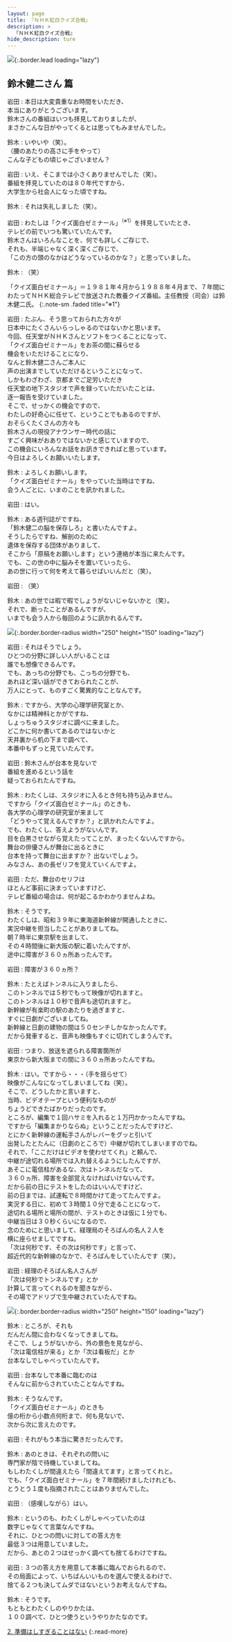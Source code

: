 ```yaml
---
layout: page
title: 『ＮＨＫ紅白クイズ合戦』
description: >
  『ＮＨＫ紅白クイズ合戦』
hide_description: ture
---
```


![](/others/interviews/jp/wii/rqij/vol1/img/mainvisual1.jpg){:.border.lead loading="lazy"}

## 鈴木健二さん 篇

岩田
: 本日は大変貴重なお時間をいただき、<br>本当にありがとうございます。<br>鈴木さんの番組はいつも拝見しておりましたが、<br>まさかこんな日がやってくるとは思ってもみませんでした。

鈴木
: いやいや（笑）。<br>（腰のあたりの高さに手をやって）<br>こんな子どもの頃じゃございません？

岩田
: いえ、そこまでは小さくありませんでした（笑）。<br>番組を拝見していたのは８０年代ですから、<br>大学生から社会人になった頃ですね。

鈴木
: それは失礼しました（笑）。

岩田
: わたしは「クイズ面白ゼミナール」<sup>（※1）</sup>を拝見していたとき、<br>テレビの前でいつも驚いていたんです。<br>鈴木さんはいろんなことを、何でも詳しくご存じで、<br>それも、半端じゃなく深く深くご存じで、<br>「この方の頭のなかはどうなっているのかな？」と思っていました。

鈴木
: （笑）

「クイズ面白ゼミナール」＝１９８１年４月から１９８８年４月まで、７年間にわたってＮＨＫ総合テレビで放送された教養クイズ番組。主任教授（司会）は鈴木健二氏。
{:.note-sm .faded title="※1"}

岩田
: たぶん、そう思っておられた方々が<br>日本中にたくさんいらっしゃるのではないかと思います。<br>今回、任天堂がＮＨＫさんとソフトをつくることになって、<br>「クイズ面白ゼミナール」をお茶の間に蘇らせる<br>機会をいただけることになり、<br>なんと鈴木健二さんご本人に<br>声の出演までしていただけるということになって、<br>しかもわざわざ、京都までご足労いただき<br>任天堂の地下スタジオで声を録っていただいたことは、<br>逐一報告を受けていました。<br>そこで、せっかくの機会ですので、<br>わたしの好奇心に任せて、ということでもあるのですが、<br>おそらくたくさんの方々も<br>鈴木さんの現役アナウンサー時代の話に<br>すごく興味がおありではないかと感じていますので、<br>この機会にいろんなお話をお訊きできればと思っています。<br>今日はよろしくお願いいたします。

鈴木
: よろしくお願いします。<br>「クイズ面白ゼミナール」をやっていた当時はですね、<br>会う人ごとに、いまのことを訊かれました。

岩田
: はい。

鈴木
: ある週刊誌がですね、<br>「鈴木健二の脳を保存しろ」と書いたんですよ。<br>そうしたらですね、解剖のために<br>遺体を保存する団体がありまして、<br>そこから「原稿をお願いします」という連絡が本当に来たんです。<br>でも、この世の中に脳みそを置いていったら、<br>あの世に行って何を考えて暮らせばいいんだと（笑）。

岩田
: （笑）

鈴木
: あの世では暇で暇でしょうがないじゃないかと（笑）。<br>それで、断ったことがあるんですが、<br>いまでも会う人から毎回のように訊かれるんです。

![](/others/interviews/jp/wii/rqij/vol1/img/photo1.jpg){:.border.border-radius width="250" height="150" loading="lazy"}

岩田
: それはそうでしょう。<br>ひとつの分野に詳しい人がいることは<br>誰でも想像できるんです。<br>でも、あっちの分野でも、こっちの分野でも、<br>あれほど深い話ができておられたことが、<br>万人にとって、ものすごく驚異的なことなんです。

鈴木
: ですから、大学の心理学研究室とか、<br>なかには精神科とかがですね、<br>しょっちゅうスタジオに調べに来ました。<br>どこかに何か書いてあるのではないかと<br>天井裏から机の下まで調べて、<br>本番中もずっと見ていたんです。

岩田
: 鈴木さんが台本を見ないで<br>番組を進めるという話を<br>疑っておられたんですね。

鈴木
: わたくしは、スタジオに入るとき何も持ち込みません。<br>ですから「クイズ面白ゼミナール」のときも、<br>各大学の心理学の研究室が来まして<br>「どうやって覚えるんですか？」と訊かれたんですよ。<br>でも、わたくし、答えようがないんです。<br>目を白黒させながら覚えたってことが、まったくないんですから。<br>舞台の俳優さんが舞台に出るときに<br>台本を持って舞台に出ますか？ 出ないでしょう。<br>みなさん、あの長ゼリフを覚えていくんですよ。

岩田
: ただ、舞台のセリフは<br>ほとんど事前に決まっていますけど、<br>テレビ番組の場合は、何が起こるかわかりませんよね。

鈴木
: そうです。<br>わたくしは、昭和３９年に東海道新幹線が開通したときに、<br>実況中継を担当したことがありましてね。<br>朝７時半に東京駅を出まして、<br>その４時間後に新大阪の駅に着いたんですが、<br>途中に障害が３６０ヵ所あったんです。

岩田
: 障害が３６０ヵ所？

鈴木
: たとえばトンネルに入りましたら、<br>このトンネルでは５秒でもって映像が切れますと。<br>このトンネルは１０秒で音声も途切れますと。<br>新幹線が有楽町の駅のあたりを過ぎますと、<br>すぐに日劇がございましてね。<br>新幹線と日劇の建物の間は５０センチしかなかったんです。<br>だから発車すると、音声も映像もすぐに切れてしまうんです。

岩田
: つまり、放送を遮られる障害箇所が<br>東京から新大阪までの間に３６０ヵ所あったんですね。

鈴木
: はい。ですから・・・（手を揺らせて）<br>映像がこんなになってしまいましてね（笑）。<br>そこで、どうしたかと言いますと、<br>当時、ビデオテープという便利なものが<br>ちょうどできたばかりだったのです。<br>ところが、編集で１回ハサミを入れると１万円かかったんですね。<br>ですから「編集まかりならぬ」ということだったんですけど、<br>とにかく新幹線の運転手さんがレバーをグッと引いて<br>出発したとたんに（日劇のところで）中継が切れてしまいますのでね。<br>それで、「ここだけはビデオを使わせてくれ」と頼んで、<br>中継が途切れる場所では入れ替えるようにしたんですが、<br>あそこに電信柱があるな、次はトンネルだなって、<br>３６０ヵ所、障害を全部覚えなければいけないんです。<br>だから前の日にテストをしたのはいいんですけど、<br>前の日までは、試運転で８時間かけて走ってたんですよ。<br>実況する日に、初めて３時間１０分で走ることになって、<br>途切れる場所と場所の間が、テストのときは仮に１分でも、<br>中継当日は３０秒くらいになるので、<br>念のためにと思いまして、経理局のそろばんの名人２人を<br>横に座らせましてですね。<br>「次は何秒です、その次は何秒です」と言って、<br>超近代的な新幹線のなかで、そろばんをしていたんです（笑）。

岩田
: 経理のそろばん名人さんが<br>「次は何秒でトンネルです」とか<br>計算して言ってくれるのを聞きながら、<br>その場でアドリブで生中継されていたんですね。

![](/others/interviews/jp/wii/rqij/vol1/img/photo2.jpg){:.border.border-radius width="250" height="150" loading="lazy"}

鈴木
: ところが、それも<br>だんだん間に合わなくなってきましてね。<br>そこで、しょうがないから、外の景色を見ながら、<br>「次は電信柱が来る」とか「次は看板だ」とか<br>台本なしでしゃべっていたんです。

岩田
: 台本なしで本番に臨むのは<br>そんなに前からされていたことなんですね。

鈴木
: そうなんです。<br>「クイズ面白ゼミナール」のときも<br>億の桁から小数点何桁まで、何も見ないで、<br>次から次に言えたのです。

岩田
: それがもう本当に驚きだったんです。

鈴木
: あのときは、それぞれの問いに<br>専門家が陰で待機していましてね。<br>もしわたくしが間違えたら「間違えてます」と言ってくれと。<br>でも、「クイズ面白ゼミナール」を７年間続けましたけれども、<br>とうとう１度も指摘されたことはありませんでした。

岩田
: （感嘆しながら）はい。

鈴木
: というのも、わたくしがしゃべっていたのは<br>数字じゃなくて言葉なんですね。<br>それに、ひとつの問いに対しての答え方を<br>最低３つは用意していました。<br>だから、あとの２つはせっかく調べても捨てるわけですね。

岩田
: ３つの答え方を用意して本番に臨んでおられるので、<br>その局面によって、いちばんいいものを選んで使えるわけで、<br>捨てる２つも決してムダではないというお考えなんですね。

鈴木
: そうです。<br>もともとわたくしのやりかたは、<br>１００調べて、ひとつ使うというやりかたなのです。

[2. 準備はしすぎることはない](2.md)
{:.read-more}

